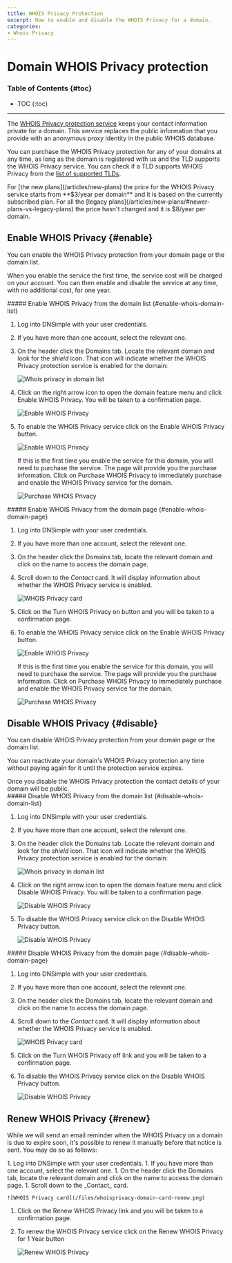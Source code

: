 ```yaml
---
title: WHOIS Privacy Protection
excerpt: How to enable and disable the WHOIS Privacy for a domain.
categories:
- Whois Privacy
---
```


# Domain WHOIS Privacy protection

### Table of Contents {#toc}

* TOC
{:toc}

---

The [WHOIS Privacy protection service](/articles/what-is-whois-privacy) keeps your contact information private for a domain. This service replaces the public information that you provide with an anonymous proxy identity in the public WHOIS database.

You can purchase the WHOIS Privacy protection for any of your domains at any time, as long as the domain is registered with us and the TLD supports the WHOIS Privacy service. You can check if a TLD supports WHOIS Privacy from the [list of supported TLDs](https://dnsimple.com/tlds).

<info>
For [the new plans](/articles/new-plans) the price for the WHOIS Privacy service starts from **$3/year per domain** and it is based on the currently subscribed plan. For all the [legacy plans](/articles/new-plans/#newer-plans-vs-legacy-plans) the price hasn't changed and it is $8/year per domain.
</info>


## Enable WHOIS Privacy {#enable}

You can enable the WHOIS Privacy protection from your domain page or the domain list.

When you enable the service the first time, the service cost will be charged on your account. You can then enable and disable the service at any time, with no additional cost, for one year.

<div class="section-steps" markdown="1">
##### Enable WHOIS Privacy from the domain list {#enable-whois-domain-list}

1.  Log into DNSimple with your user credentials.
1.  If you have more than one account, select the relevant one.
1.  On the header click the <label>Domains</label> tab. Locate the relevant domain and look for the _shield_ icon. That icon will indicate whether the WHOIS Privacy protection service is enabled for the domain:

    ![Whois privacy in domain list](/files/whoisprivacy-domain-list.png)

1.  Click on the right arrow icon to open the domain feature menu and click <label>Enable WHOIS Privacy</label>. You will be taken to a confirmation page.

    ![Enable WHOIS Privacy](/files/whoisprivacy-domain-list-enable.png)

1.  To enable the WHOIS Privacy service click on the <label>Enable WHOIS Privacy</label> button.

    ![Enable WHOIS Privacy](/files/whoisprivacy-enable-page.png)

    If this is the first time you enable the service for this domain, you will need to purchase the service. The page will provide you the purchase information. Click on <label>Purchase WHOIS Privacy</label> to immediately purchase and enable the WHOIS Privacy service for the domain.

    ![Purchase WHOIS Privacy](/files/whoisprivacy-purchase-page.png)

</div>

<div class="section-steps" markdown="1">
##### Enable WHOIS Privacy from the domain page {#enable-whois-domain-page}

1.  Log into DNSimple with your user credentials.
1.  If you have more than one account, select the relevant one.
1.  On the header click the <label>Domains</label> tab, locate the relevant domain and click on the name to access the domain page.
1.  Scroll down to the _Contact_ card. It will display information about whether the WHOIS Privacy service is enabled.

    ![WHOIS Privacy card](/files/whoisprivacy-domain-card-disabled.png)

1.  Click on the <label>Turn WHOIS Privacy on</label> button and you will be taken to a confirmation page.

1.  To enable the WHOIS Privacy service click on the <label>Enable WHOIS Privacy</label> button.

    ![Enable WHOIS Privacy](/files/whoisprivacy-enable-page.png)

    If this is the first time you enable the service for this domain, you will need to purchase the service. The page will provide you the purchase information. Click on <label>Purchase WHOIS Privacy</label> to immediately purchase and enable the WHOIS Privacy service for the domain.

    ![Purchase WHOIS Privacy](/files/whoisprivacy-purchase-page.png)

</div>

## Disable WHOIS Privacy {#disable}

You can disable WHOIS Privacy protection from your domain page or the domain list.

You can reactivate your domain's WHOIS Privacy protection any time without paying again for it until the protection service expires.

<warning>
Once you disable the WHOIS Privacy protection the contact details of your domain will be public.
</warning>

<div class="section-steps" markdown="1">
##### Disable WHOIS Privacy from the domain list {#disable-whois-domain-list}

1.  Log into DNSimple with your user credentials.
1.  If you have more than one account, select the relevant one.
1.  On the header click the <label>Domains</label> tab. Locate the relevant domain and look for the _shield_ icon. That icon will indicate whether the WHOIS Privacy protection service is enabled for the domain:

    ![Whois privacy in domain list](/files/whoisprivacy-domain-list.png)

1.  Click on the right arrow icon to open the domain feature menu and click <label>Disable WHOIS Privacy</label>. You will be taken to a confirmation page.

    ![Disable WHOIS Privacy](/files/whoisprivacy-domain-list-disable.png)

1.  To disable the WHOIS Privacy service click on the <label>Disable WHOIS Privacy</label> button.

    ![Disable WHOIS Privacy](/files/whoisprivacy-disable-page.png)

</div>

<div class="section-steps" markdown="1">
##### Disable WHOIS Privacy from the domain page {#disable-whois-domain-page}

1.  Log into DNSimple with your user credentials.
1.  If you have more than one account, select the relevant one.
1.  On the header click the <label>Domains</label> tab, locate the relevant domain and click on the name to access the domain page.
1.  Scroll down to the _Contact_ card. It will display information about whether the WHOIS Privacy service is enabled.

    ![WHOIS Privacy card](/files/whoisprivacy-domain-card-enabled.png)

1.  Click on the <label>Turn WHOIS Privacy off</label> link and you will be taken to a confirmation page.

1.  To disable the WHOIS Privacy service click on the <label>Disable WHOIS Privacy</label> button.

    ![Disable WHOIS Privacy](/files/whoisprivacy-disable-page.png)

</div>

## Renew WHOIS Privacy {#renew}

While we will send an email reminder when the WHOIS Privacy on a domain is due to expire soon, it's possible to renew it manually before that notice is sent. You may do so as follows:

<div class="section-steps" markdown="1">
1.  Log into DNSimple with your user credentials.
1.  If you have more than one account, select the relevant one.
1.  On the header click the <label>Domains</label> tab, locate the relevant domain and click on the name to access the domain page.
1.  Scroll down to the _Contact_ card.

    ![WHOIS Privacy card](/files/whoisprivacy-domain-card-renew.png)

1. Click on the <label>Renew WHOIS Privacy</label> link and you will be taken to a confirmation page.
1. To renew the WHOIS Privacy service click on the <label>Renew WHOIS Privacy for 1 Year</label> button

    ![Renew WHOIS Privacy](/files/whoisprivacy-renew-page.png)

</div>
